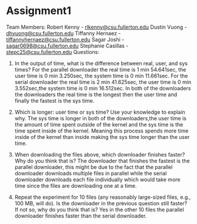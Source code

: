 # Assignment1
Team Members:
Robert Kenny - rlkenny@csu.fullerton.edu
Dustin Vuong - dhvuong@csu.fullerton.edu
Tiffanny Hernaez - tiffannyhernaez@csu.fullerton.edu
Sagar Joshi - sagar0698@csu.fullerton.edu
Stephanie Casillas - stepc25@csu.fullerton.edu
Questions:
1. In the output of time, what is the difference between real, user, and sys times?
For the parallel downloader the real time is 1 min 54.641sec, the user time is 0 min 3.250sec, the system time is 0 min 11.661sec.
For the serial downloader the real time is 2 min 41.625sec, the user time is 0 min 3.552sec,the system time is 0 min 16.512sec.
In both of the downloaders the downloaders the real time is the longest then the user time and finally the fastest is the sys time.

2. Which is longer: user time or sys time? Use your knowledge to explain why.
The sys time is longer in both of the downloaders,the user time is the amount of time spent outside of the kernel 
and the sys time is the time spent inside of the kernel. Meaning this process spends more time inside of the kernel than inside making the sys time longer
than the user time.                                                                       

3. When downloading the files above, which downloader finishes faster? Why do you think
that is?
The downloader that finishes the fastest is the parallel downloader, this might be due to the fact that the parallel downloader downloads multiple files 
in parallel while the serial downloader downloads each file individually which would take more time since the files are downloading one at a time.

4. Repeat the experiment for 10 files (any reasonably large-sized files, e.g., 100 MB, will do).
Is the downloader in the previous question still faster? If not so, why do you think that
is?
Yes in the other 10 files the parallel downloader finishes faster than the serial downloader.
